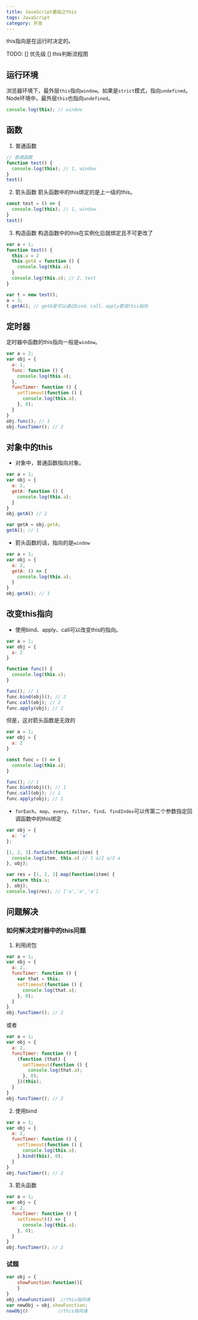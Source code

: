 ```yaml
---
title: JavaScript基础之this
tags: JavaScript
category: 开发
---
```


this指向是在运行时决定的。

TODO: 
[] 优先级
[] this判断流程图


## 运行环境
浏览器环境下，最外层`this`指向`window`。如果是`strict`模式，指向`undefined`。Node环境中，最外层`this`也指向`undefined`。
```javascript
console.log(this); // window
```

<!-- more -->

## 函数
1. 普通函数
```javascript
// 普通函数
function test() {
  console.log(this); // 1, window
}
test()
```

2. 箭头函数
箭头函数中的this绑定的是上一级的this。
```javascript
const test = () => {
  console.log(this); // 1, window
}
test()
```

3. 构造函数
构造函数中的this在实例化后就绑定且不可更改了
```javascript
var a = 1;
function test() {
  this.a = 2
  this.getA = function () {
    console.log(this.a);
  }
  console.log(this.a); // 2, test
}

var t = new test();
a = 3;
t.getA(); // getA是可以通过bind、call、apply更改this指向
```

## 定时器
定时器中函数的this指向一般是`window`。
```javascript
var a = 2;
var obj = {
  a: 1,
  func: function () {
    console.log(this.a);
  },
  funcTimer: function () {
    setTimeout(function () {
      console.log(this.a);
    }, 0);
  }
}
obj.func(); // 1
obj.funcTimer(); // 2
```

## 对象中的this
* 对象中，普通函数指向对象。
```javascript
var a = 1;
var obj = {
  a: 2,
  getA: function () {
    console.log(this.a);
  }
}
obj.getA() // 2

var getA = obj.getA;
getA(); // 1
```

* 箭头函数的话，指向的是`window`
```javascript
var a = 1;
var obj = {
  a: 2,
  getA: () => {
    console.log(this.a);
  }
}
obj.getA(); // 1
```

## 改变this指向
* 使用bind、apply、call可以改变this的指向。
```javascript
var a = 1;
var obj = {
  a: 2
}

function func() {
  console.log(this.a);
}

func(); // 1
func.bind(obj)(); // 2
func.call(obj); // 2
func.apply(obj); // 2
```

但是，这对箭头函数是无效的
```javascript
var a = 1;
var obj = {
  a: 2
}

const func = () => {
  console.log(this.a);
}

func(); // 1
func.bind(obj)(); // 1
func.call(obj); // 1
func.apply(obj); // 1
```

* `forEach`、`map`、`every`、`filter`、`find`、`findIndex`可以传第二个参数指定回调函数中的this绑定
```javascript
var obj = {
  a: 'a'
};

[1, 2, 3].forEach(function(item) {
  console.log(item, this.a) // 1 a/2 a/3 a
}, obj);

var res = [1, 2, 3].map(function(item) {
  return this.a;
}, obj);
console.log(res); // ['a','a','a']
```

## 问题解决
### 如何解决定时器中的this问题
1. 利用闭包
```javascript
var a = 1;
var obj = {
  a: 2,
  funcTimer: function () {
    var that = this;
    setTimeout(function () {
      console.log(that.a);
    }, 0);
  }
}
obj.funcTimer(); // 2
```
或者
```javascript
var a = 1;
var obj = {
  a: 2,
  funcTimer: function () {
    (function (that) {
      setTimeout(function () {
        console.log(that.a);
      }, 0);
    })(this);
  }
}
obj.funcTimer(); // 2
```

2. 使用bind
```javascript
var a = 1;
var obj = {
  a: 2,
  funcTimer: function () {
    setTimeout(function () {
      console.log(this.a);
    }.bind(this), 0);
  }
}
obj.funcTimer(); // 2
```

3. 箭头函数
```javascript
var a = 1;
var obj = {
  a: 2,
  funcTimer: function () {
    setTimeout(() => {
      console.log(this.a);
    }, 0);
  }
}
obj.funcTimer(); // 2
```

### 试题
```javascript
var obj = {
    showFunction:function(){
    }
}
obj.showFunction()  //this指向谁
var newObj = obj.showFunction;
newObj()           //this指向谁
```